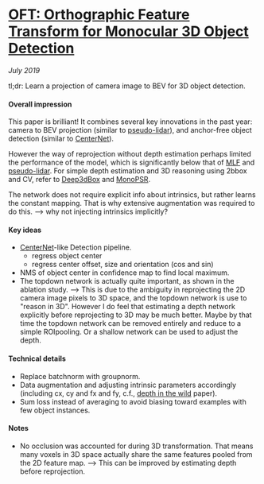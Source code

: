 # [OFT: Orthographic Feature Transform for Monocular 3D Object Detection](https://arxiv.org/pdf/1811.08188.pdf)

_July 2019_

tl;dr: Learn a projection of camera image to BEV for 3D object detection.

#### Overall impression
This paper is brilliant! It combines several key innovations in the past year: camera to BEV projection (similar to [pseudo-lidar](pseudo_lidar.md)), and anchor-free object detection (similar to [CenterNet](centernet.md)).

However the way of reprojection without depth estimation perhaps limited the performance of the model, which is significantly below that of [MLF](mlf.md) and [pseudo-lidar](pseudo_lidar.md). For simple depth estimation and 3D reasoning using 2bbox and CV, refer to [Deep3dBox](deep3dbox.md) and [MonoPSR](monopsr.md).

The network does not require explicit info about intrinsics, but rather learns the constant mapping. That is why extensive augmentation was required to do this. --> why not injecting intrinsics implicitly?

#### Key ideas
- [CenterNet](centernet.md)-like Detection pipeline. 
	- regress object center
	- regress center offset, size and orientation (cos and sin)
- NMS of object center in confidence map to find local maximum. 
- The topdown network is actually quite important, as shown in the ablation study. --> This is due to the ambiguity in reprojecting the 2D camera image pixels to 3D space, and the topdown network is use to "reason in 3D". However I do feel that estimating a depth network explicitly before reprojecting to 3D may be much better. Maybe by that time the topdown network can be removed entirely and reduce to a simple ROIpooling. Or a shallow network can be used to adjust the depth.

#### Technical details
- Replace batchnorm with groupnorm.
- Data augmentation and adjusting intrinsic parameters accordingly (including cx, cy and fx and fy, c.f., [depth in the wild](mono_depth_video_in_the_wild.md) paper).
- Sum loss instead of averaging to avoid biasing toward examples with few object instances.

#### Notes
- No occlusion was accounted for during 3D transformation. That means many voxels in 3D space actually share the same features pooled from the 2D feature map. --> This can be improved by estimating depth before reprojection.
